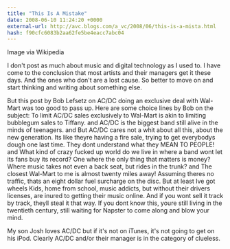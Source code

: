 ```yaml
---
title: "This Is A Mistake"
date: 2008-06-10 11:24:20 +0000
external-url: http://avc.blogs.com/a_vc/2008/06/this-is-a-mista.html
hash: f90cfc6083b2aa62fe5be4eacc7abc04
---
```


Image via Wikipedia


I don't post as much about music and digital technology as I used to. I have come to the conclusion that most artists and their managers get it these days. And the ones who don't are a lost cause. So better to move on and start thinking and writing about something else.


But this post by Bob Lefsetz on AC/DC doing an exclusive deal with Wal-Mart was too good to pass up. Here are some choice lines by Bob on the subject:
To limit AC/DC sales exclusively to Wal-Mart is akin to limiting bubblegum sales to Tiffany.
and
AC/DC is the biggest band still alive in the minds of teenagers.
and
But AC/DC cares not a whit about all this, about the new generation.
Its like theyre having a fire sale, trying to get everybodys dough
one last time. They dont understand what they MEAN TO PEOPLE!
and
What kind of crazy fucked up world do we live in where a band wont let
its fans buy its record? One where the only thing that matters is
money? Where music takes not even a back seat, but rides in the trunk?
and
The closest Wal-Mart to me is almost twenty miles away! Assuming
theres no traffic, thats an eight dollar fuel surcharge on the disc.
But at least Ive got wheels Kids, home from school, music addicts,
but without their drivers licenses, are inured to getting their music
online. And if you wont sell it track by track, theyll steal it that
way. If you dont know this, youre still living in the twentieth
century, still waiting for Napster to come along and blow your mind.

My son Josh loves AC/DC but if it's not on iTunes, it's not going to get on his iPod. Clearly AC/DC and/or their manager is in the category of clueless.
